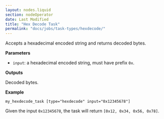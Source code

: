 ```yaml
---
layout: nodes.liquid
section: nodeOperator
date: Last Modified
title: "Hex Decode Task"
permalink: "docs/jobs/task-types/hexdecode/"
---
```


Accepts a hexadecimal encoded string and returns decoded bytes.

**Parameters**

- `input`: a hexadecimal encoded string, must have prefix `0x`.

**Outputs**

Decoded bytes.

**Example**

```jpv2
my_hexdecode_task [type="hexdecode" input="0x12345678"]
```

Given the input `0x12345678`, the task will return `[0x12, 0x34, 0x56, 0x78]`.
